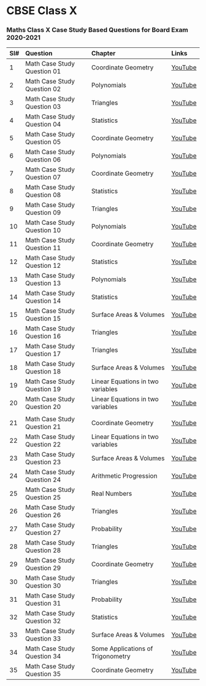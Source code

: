 # CBSE Class X 

### Maths Class X Case Study Based Questions for Board Exam 2020-2021

| Sl# | Question                     | Chapter                             | Links                                               |
|:----|:-----------------------------|:------------------------------------|:----------------------------------------------------|
| 1   | Math Case Study Question 01  | Coordinate Geometry                 | [YouTube](https://youtu.be/v_-7hstroMc  "YouTube")  |
| 2   | Math Case Study Question 02  | Polynomials                         | [YouTube](https://youtu.be/f1I1y_G0xkg  "YouTube")  |
| 3   | Math Case Study Question 03  | Triangles                           | [YouTube](https://youtu.be/vJ6eElltSEQ  "YouTube")  |
| 4   | Math Case Study Question 04  | Statistics                          | [YouTube](https://youtu.be/ozCSUH-pYHo  "YouTube")  |
| 5   | Math Case Study Question 05  | Coordinate Geometry                 | [YouTube](https://youtu.be/7XewecuFlW0  "YouTube")  |
| 6   | Math Case Study Question 06  | Polynomials                         | [YouTube](https://youtu.be/XrBkMqEYlKg  "YouTube")  |
| 7   | Math Case Study Question 07  | Coordinate Geometry                 | [YouTube](https://youtu.be/5gQ5aZGcn24  "YouTube")  |
| 8   | Math Case Study Question 08  | Statistics                          | [YouTube](https://youtu.be/UehmOMT0oXU  "YouTube")  |
| 9   | Math Case Study Question 09  | Triangles                           | [YouTube](https://youtu.be/s7n7jTf9Acs  "YouTube")  |
| 10  | Math Case Study Question 10  | Polynomials                         | [YouTube](https://youtu.be/l4-0VhrVu4w  "YouTube")  |
| 11  | Math Case Study Question 11  | Coordinate Geometry                 | [YouTube](https://youtu.be/gpiSHrUfdaI  "YouTube")  |
| 12  | Math Case Study Question 12  | Statistics                          | [YouTube](https://youtu.be/nWBNvhe9HuQ  "YouTube")  |
| 13  | Math Case Study Question 13  | Polynomials                         | [YouTube](https://youtu.be/ouDCTCUlOt0  "YouTube")  |
| 14  | Math Case Study Question 14  | Statistics                          | [YouTube](https://youtu.be/zXYOqepWh4g  "YouTube")  |
| 15  | Math Case Study Question 15  | Surface Areas & Volumes             | [YouTube](https://youtu.be/eRub6RNKSgk  "YouTube")  |
| 16  | Math Case Study Question 16  | Triangles                           | [YouTube](https://youtu.be/xS22inFWLtQ  "YouTube")  |
| 17  | Math Case Study Question 17  | Triangles                           | [YouTube](https://youtu.be/VaDyX5axEzc  "YouTube")  |
| 18  | Math Case Study Question 18  | Surface Areas & Volumes             | [YouTube](https://youtu.be/Ih0PV6ANHG0  "YouTube")  |
| 19  | Math Case Study Question 19  | Linear Equations in two variables   | [YouTube](https://youtu.be/A9uoB5oYmb8  "YouTube")  |
| 20  | Math Case Study Question 20  | Linear Equations in two variables   | [YouTube](https://youtu.be/DNX8XpY2q2g  "YouTube")  |
|   |   |             |   |
| 21  | Math Case Study Question 21  | Coordinate Geometry                 | [YouTube](https://youtu.be/vdeEJBM-7Zc  "YouTube")  |
| 22  | Math Case Study Question 22  | Linear Equations in two variables   | [YouTube](https://youtu.be/7N-EydKM2-E  "YouTube")  |
| 23  | Math Case Study Question 23  | Surface Areas & Volumes             | [YouTube](https://youtu.be/7wc9USLYOYI  "YouTube")  |
| 24  | Math Case Study Question 24  | Arithmetic Progression              | [YouTube](https://youtu.be/Zqkn3f08pWU  "YouTube")  |
| 25  | Math Case Study Question 25  | Real Numbers                        | [YouTube](https://youtu.be/sMNtckeFWkA  "YouTube")  |
| 26  | Math Case Study Question 26  | Triangles                           | [YouTube](https://youtu.be/M-9UF35zb-I  "YouTube")  |
| 27  | Math Case Study Question 27  | Probability                         | [YouTube](https://youtu.be/zwm73x8Osps  "YouTube")  |
| 28  | Math Case Study Question 28  | Triangles                           | [YouTube](https://youtu.be/P3bYlm4hn_Q  "YouTube")  |
| 29  | Math Case Study Question 29  | Coordinate Geometry                 | [YouTube](https://youtu.be/bZJL0Bkqqgc  "YouTube")  |
| 30  | Math Case Study Question 30  | Triangles                           | [YouTube](https://youtu.be/wpiCVhDZRPc  "YouTube")  |
| 31  | Math Case Study Question 31  | Probability                         | [YouTube](https://youtu.be/Ma7DvKLIbc0  "YouTube")  |
| 32  | Math Case Study Question 32  | Statistics                          | [YouTube](https://youtu.be/SHu_prjNITI  "YouTube")  |
| 33  | Math Case Study Question 33  | Surface Areas & Volumes             | [YouTube](https://youtu.be/BsrKa_HWPHg  "YouTube")  |
| 34  | Math Case Study Question 34  | Some Applications of Trigonometry   | [YouTube](https://youtu.be/EELpRmeNIgg  "YouTube")  |
| 35  | Math Case Study Question 35  | Coordinate Geometry                 | [YouTube](https://youtu.be/Mn57pUemmAM  "YouTube")  |


